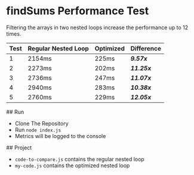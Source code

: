 # findSums Performance Test

Filtering the arrays in two nested loops increase the performance up to 12 times.

| Test | Regular Nested Loop | Optimized | Difference   |
| ---- | ------------------- | --------- | ------------ |
| 1    | 2154ms              | 225ms     |  ***9.57x*** |
| 2    | 2273ms              | 202ms     | ***11.25x*** |
| 3    | 2736ms              | 247ms     | ***11.07x*** |
| 4    | 2940ms              | 283ms     | ***10.38x*** |
| 5    | 2760ms              | 229ms     | ***12.05x*** |

## Run

* Clone The Repository
* Run `node index.js`
* Metrics will be logged to the console

## Project

* `code-to-compare.js` contains the regular nested loop
* `my-code.js` contains the optimized nested loop
